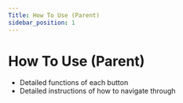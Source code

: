 ```yaml
---
Title: How To Use (Parent)
sidebar_position: 1
---
```


# How To Use (Parent)

- Detailed functions of each button
- Detailed instructions of how to navigate through
